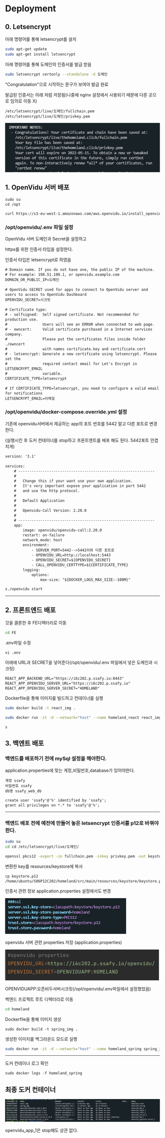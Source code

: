 # Deployment

## 0. Letsencrypt

아래 명령어를 통해 letsencrypt를 설치

```bash
sudo apt-get update
sudo apt-get install letsencrypt
```



아래 명령어를 통해 도메인의 인증서를 발급 받음

```bash
sudo letsencrypt certonly --standalone -d 도메인 
```

"Congratulation"으로 시작하는 문구가 보여야 발급 완료



발급된 인증서는 아래 처럼 저장됨(나중에 nginx 설정에서 사용되기 때문에 다른 곳으로 임의로 이동 X)

```
/etc/letsencrypt/live/도메인/fullchain.pem
/etc/letsencrypt/live/도메인/privkey.pem
```

![image-20220214174333286](https://raw.githubusercontent.com/rudy0103/save-image-repo/master/img/image-20220214174333286.png)





## 1. OpenVidu 서버 배포

```bqsh
sudo su
cd /opt	
```

```bash
curl https://s3-eu-west-1.amazonaws.com/aws.openvidu.io/install_openvidu_latest.sh | bash
```



### /opt/openvidu/.env 파일 설정

OpenVidu 서버 도메인과 Secret을 설정하고

https를 위한 인증서 타입을 설정한다.

인증서 타입은 letsencrypt로 하였음

```
# Domain name. If you do not have one, the public IP of the machine.
# For example: 198.51.100.1, or openvidu.example.com
DOMAIN_OR_PUBLIC_IP=도메인

# OpenVidu SECRET used for apps to connect to OpenVidu server and users to access to OpenVidu Dashboard
OPENVIDU_SECRET=시크릿

# Certificate type:
# - selfsigned:  Self signed certificate. Not recommended for production use.
#                Users will see an ERROR when connected to web page.
# - owncert:     Valid certificate purchased in a Internet services company.
#                Please put the certificates files inside folder ./owncert
#                with names certificate.key and certificate.cert
# - letsencrypt: Generate a new certificate using letsencrypt. Please set the
#                required contact email for Let's Encrypt in LETSENCRYPT_EMAIL
#                variable.
CERTIFICATE_TYPE=letsencrypt

# If CERTIFICATE_TYPE=letsencrypt, you need to configure a valid email for notifications
LETSENCRYPT_EMAIL=이메일
```



### /opt/openvidu/docker-compose.override.yml 설정

기존에 openvidu서버에서 제공하는 app의 포트 번호를 5442 말고 다른 포트로 변경한다.

(실행시킨 후 도커 컨테이너를 stop하고 프론트엔트를 배포 해도 된다. 5442포트 안겹치게)

```
version: '3.1'

services:
    # --------------------------------------------------------------
    #
    #   Change this if your want use your own application.
    #   It's very important expose your application in port 5442
    #   and use the http protocol.
    #
    #   Default Application
    #
    #   Openvidu-Call Version: 2.20.0
    #
    # --------------------------------------------------------------
    app:
        image: openvidu/openvidu-call:2.20.0
        restart: on-failure
        network_mode: host
        environment:
            - SERVER_PORT=5442-->5442이외 다른 포트로
            - OPENVIDU_URL=http://localhost:5443
            - OPENVIDU_SECRET=${OPENVIDU_SECRET}
            - CALL_OPENVIDU_CERTTYPE=${CERTIFICATE_TYPE}
        logging:
            options:
                max-size: "${DOCKER_LOGS_MAX_SIZE:-100M}"
```



```bash
s./openvidu start
```



---------------------------------

## 2. 프론트엔드 배포

깃을 클론한 후 FE디렉터리로 이동



```bash
cd FE
```

.env파일 수정

```
vi .env
```

아래에 URL과 SECRET을 넣어준다(/opt/openvidu/.env 파일에서 넣은 도메인과 시크릿)

```.env
REACT_APP_BACKEND_URL="https://i6c202.p.ssafy.io:8443"
REACT_APP_OPENVIDU_SERVER_URL="https://i6c202.p.ssafy.io"
REACT_APP_OPENVIDU_SERVER_SECRET="HOMELAND"
```



Dockerfile을 통해 이미지를 빌드하고 컨테이너를 실행

```bash
sudo docker build -t react_img .
```

```bash
sudo docker run -it -d --network="host" --name homeland_react react_img
```

```
s
```





## 3. 백엔트 배포



### 백엔드를 배포하기 전에 mySql 설정을 해야한다.

application.properties에 맞는 계정,비밀번호,database가 있어야한다.

```
계정 ssafy
비밀번호 ssafy
db명 ssafy_web_db	
```



```
create user 'ssafy'@'%' identified by 'ssafy';
grant all privileges on *.* to 'ssafy'@'%';
```

-----------------------------------------------

### 백엔드 배포 전에 예전에 만들어 놓은 letsencrypt 인증서를 p12로 바꿔야한다.



```bash
sudo su
cd cd /etc/letsencrypt/live/도메인/
```



```bash
openssl pkcs12 -export -in fullchain.pem -inkey privkey.pem -out keystore.p12 -CAfile chain.pem -caname root
```

변환한 key를 resources/keystore에 복사

```
cp keystore.p12 /home/ubuntu/S06P12C202/homeland/src/main/resources/keystore/keystore.p12
```





인증서 관련 정보 application.properties 설정에서도 변경

![image-20220215003202450](https://raw.githubusercontent.com/rudy0103/save-image-repo/master/img/image-20220215003202450.png)



openvidu 서버 관련 properties 저장 (application.properties)

![image-20220217192349453](https://raw.githubusercontent.com/rudy0103/save-image-repo/master/img/image-20220217192349453.png)

OPENVIDUAPP:오픈비두서버시크릿(/opt/openvidu/.env파일에서 설정했었음)



백엔드 프로젝트 루트 디렉터리로 이동

```bash
cd homeland
```

Dockerfile을 통해 이미지 생성

```
sudo docker build -t spring_img .
```



생성한 이미지를 백그라운드 모드로 실행

```bash
sudo docker run -it -d --network="host" --name homeland_spring spring_img
```

-----------------------



도커 컨테이너 로그 확인

```
sudo docker logs -f homeland_spring 
```





## 최종 도커 컨테이너

![image-20220215001345272](https://raw.githubusercontent.com/rudy0103/save-image-repo/master/img/image-20220215001345272.png)

openvidu_app_1은 stop해도 상관 없다.
